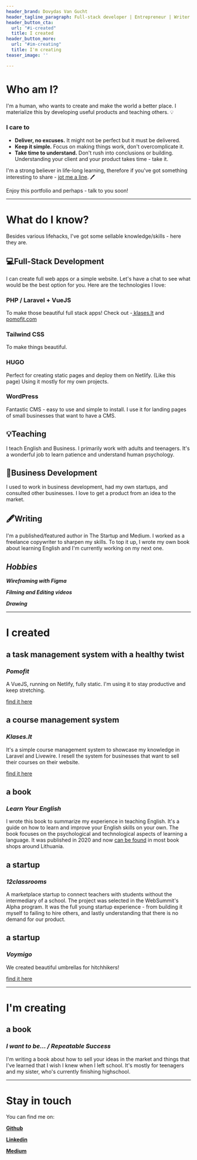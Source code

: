 ```yaml
---
header_brand: Dovydas Van Gucht
header_tagline_paragraph: Full-stack developer | Entrepreneur | Writer | Teacher
header_button_cta:
  url: "#i-created"
  title: I created
header_button_more:
  url: "#im-creating"
  title: I'm creating
teaser_image: ''

---
```

# Who am I?

I'm a human, who wants to create and make the world a better place. I materialize this by developing useful products and teaching others. 💡

### I care to

* **Deliver, no excuses.** It might not be perfect but it must be delivered.
* **Keep it simple.** Focus on making things work, don't overcomplicate it.
* **Take time to understand.** Don't rush into conclusions or building. Understanding your client and your product takes time - take it.

I'm a strong believer in life-long learning, therefore if you've got something interesting to share - [jot me a line](#stay-in-touch). 🖊️

Enjoy this portfolio and perhaps - talk to you soon!

***

# What do I know?

Besides various lifehacks, I've got some sellable knowledge/skills - here they are.

## 💻Full-Stack Development

I can create full web apps or a simple website. Let's have a chat to see what would be the best option for you. Here are the technologies I love:

### PHP / Laravel + VueJS

To make those beautiful full stack apps! Check out -[ klases.lt]() and [pomofit.com](http://pomofit.com/)

### Tailwind CSS

To make things beautiful.

### HUGO

Perfect for creating static pages and deploy them on Netlify. (Like this page) Using it mostly for my own projects.

### WordPress

Fantastic CMS - easy to use and simple to install. I use it for landing pages of small businesses that want to have a CMS.

## 💡Teaching

I teach English and Business. I primarily work with adults and teenagers. It's a wonderful job to learn patience and understand human psychology.

## 🚀Business Development

I used to work in business development, had my own startups, and consulted other businesses. I love to get a product from an idea to the market.

## 🖋️Writing

I'm a published/featured author in The Startup and Medium.  I worked as a freelance copywriter to sharpen my skills. To top it up, I wrote my own book about learning English and I'm currently working on my next one.

## _Hobbies_

**_Wireframing with Figma_**

**_Filming and Editing videos_**

**_Drawing_**

***

# I created

## a task management system with a healthy twist

### _Pomofit_

A VueJS, running on Netlify, fully static. I'm using it to stay productive and keep stretching.

[find it here]()

## a course management system

### _Klases.lt_

It's a simple course management system to showcase my knowledge in Laravel and Livewire. I resell the system for businesses that want to sell their courses on their website.

[find it here](https://targetapp312315353.herokuapp.com/)

## a book

### _Learn Your English_

I wrote this book to summarize my experience in teaching English. It's a guide on how to learn and improve your English skills on your own. The book focuses on the psychological and technological aspects of learning a language. It was published in 2020 and now [can be found](https://www.knygos.lt/lt/knygos/learn-your-english--paskutine-knyga--kurios-tau-reikes-mokantis-anglu-kalbos/) in most book shops around Lithuania.

## a startup

### _12classrooms_

A marketplace startup to connect teachers with students without the intermediary of a school. The project was selected in the WebSummit's Alpha program. It was the full young startup experience - from building it myself to failing to hire others, and lastly understanding that there is no demand for our product.

## a startup

### _Voymigo_

We created beautiful umbrellas for hitchhikers!

[find it here]()

***

# I'm creating

## a book

### _I want to be... / Repeatable Success_

I'm writing a book about how to sell your ideas in the market and things that I've learned that I wish I knew when I left school. It's mostly for teenagers and my sister, who's currently finishing highschool.

***

# Stay in touch

You can find me on:

[**Github**](https://github.com/dovydasvg/)

[**Linkedin**](https://www.linkedin.com/in/dovydasvg/)

[**Medium**](https://medium.com/@dovydasvg_38832)
